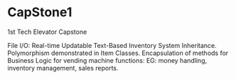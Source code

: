 # CapStone1
1st Tech Elevator Capstone

File I/O: Real-time Updatable Text-Based Inventory System
Inheritance. Polymorphism demonstrated in Item Classes.
Encapsulation of methods for Business Logic for vending machine functions: EG: money handling, inventory management, sales reports.
